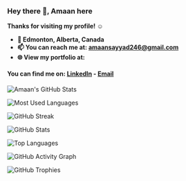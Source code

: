 
### Hey there 👋, Amaan here
<b>
Thanks for visiting my profile! ☺️

- 📍 Edmonton, Alberta, Canada
- 📫 You can reach me at: amaansayyad246@gmail.com
- 🌐 View my portfolio at: 
</b>




 #### You can find me on: [LinkedIn](https://www.linkedin.com/in/amaan-sayyad19/) - [Email](mailto:amaansayyad246@gmail.com) 
 
![Amaan's GitHub Stats](https://github-readme-stats.vercel.app/api?username=AmaanSayyad19&title_color=eba830&icon_color=bae67e&bg_color=171c28&text_color=f5f0e1&hide=issues&count_private=true&show_icons=true&custom_title=Amaan%27s%20GitHub%20Stats)


![Most Used Languages](https://github-readme-stats.vercel.app/api/top-langs/?username=AmaanSayyad19&layout=compact&langs_count=10&bg_color=171c28&text_color=f5f0e1&title_color=eba830)

![GitHub Streak](https://github-readme-streak-stats.herokuapp.com/?user=AmaanSayyad19&background=171c28&ring=eba830&fire=eba830&text_color=eba830&currStreakLabel=eba830)


![GitHub Stats](https://github-profile-summary-cards.vercel.app/api/cards/profile-details?username=AmaanSayyad19&theme=github_dark)

![Top Languages](https://github-profile-summary-cards.vercel.app/api/cards/repos-per-language?username=AmaanSayyad19&theme=github_dark)

![GitHub Activity Graph](https://github-profile-summary-cards.vercel.app/api/cards/most-commit-language?username=AmaanSayyad19&theme=github_dark)

![GitHub Trophies](https://github-profile-summary-cards.vercel.app/api/cards/most-commit-language?username=AmaanSayyad19&theme=github_dark)
